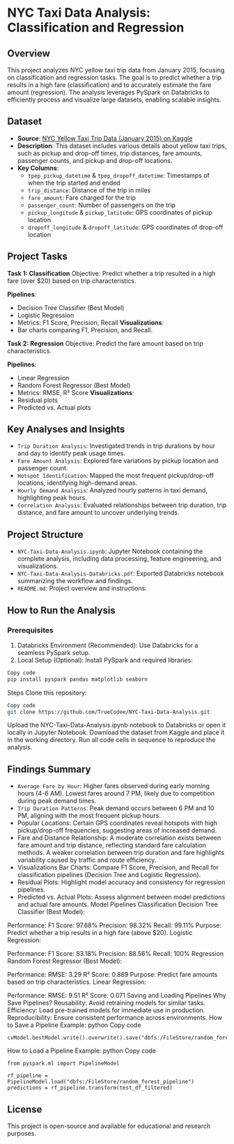 # NYC Taxi Data Analysis: Classification and Regression

## Overview
This project analyzes NYC yellow taxi trip data from January 2015, focusing on classification and regression tasks. The goal is to predict whether a trip results in a high fare (classification) and to accurately estimate the fare amount (regression). The analysis leverages PySpark on Databricks to efficiently process and visualize large datasets, enabling scalable insights.

## Dataset
- **Source**: [NYC Yellow Taxi Trip Data (January 2015) on Kaggle](https://www.kaggle.com/datasets/elemento/nyc-yellow-taxi-trip-data)
- **Description**: This dataset includes various details about yellow taxi trips, such as pickup and drop-off times, trip distances, fare amounts, passenger counts, and pickup and drop-off locations.
- **Key Columns**:
  - `tpep_pickup_datetime` & `tpep_dropoff_datetime`: Timestamps of when the trip started and ended
  - `trip_distance`: Distance of the trip in miles
  - `fare_amount`: Fare charged for the trip
  - `passenger_count`: Number of passengers on the trip
  - `pickup_longitude` & `pickup_latitude`: GPS coordinates of pickup location
  - `dropoff_longitude` & `dropoff_latitude`: GPS coordinates of drop-off location
    
## Project Tasks
**Task 1: Classification**
Objective: Predict whether a trip resulted in a high fare (over $20) based on trip characteristics.

**Pipelines**:
- Decision Tree Classifier (Best Model)
- Logistic Regression
- Metrics: F1 Score, Precision, Recall
**Visualizations**:
- Bar charts comparing F1, Precision, and Recall.

**Task 2: Regression**
Objective: Predict the fare amount based on trip characteristics.

**Pipelines**:
- Linear Regression
- Random Forest Regressor (Best Model)
- Metrics: RMSE, R² Score
**Visualizations**:
- Residual plots
- Predicted vs. Actual plots

## Key Analyses and Insights
- `Trip Duration Analysis`:
Investigated trends in trip durations by hour and day to identify peak usage times.
- `Fare Amount Analysis`:
Explored fare variations by pickup location and passenger count.
- `Hotspot Identification`:
Mapped the most frequent pickup/drop-off locations, identifying high-demand areas.
- `Hourly Demand Analysis`:
Analyzed hourly patterns in taxi demand, highlighting peak hours.
- `Correlation Analysis`:
Evaluated relationships between trip duration, trip distance, and fare amount to uncover underlying trends.

## Project Structure
- `NYC-Taxi-Data-Analysis.ipynb`:
Jupyter Notebook containing the complete analysis, including data processing, feature engineering, and visualizations.
- `NYC-Taxi-Data-Analysis-Databricks.pdf`:
Exported Databricks notebook summarizing the workflow and findings.
- `README.md`:
Project overview and instructions.

## How to Run the Analysis
### Prerequisites
1. Databricks Environment (Recommended):
Use Databricks for a seamless PySpark setup.
2. Local Setup (Optional):
Install PySpark and required libraries:

```bash
Copy code
pip install pyspark pandas matplotlib seaborn
```
Steps
Clone this repository:
``` bash
Copy code
git clone https://github.com/TrueCodee/NYC-Taxi-Data-Analysis.git
```
Upload the NYC-Taxi-Data-Analysis.ipynb notebook to Databricks or open it locally in Jupyter Notebook.
Download the dataset from Kaggle and place it in the working directory.
Run all code cells in sequence to reproduce the analysis.

## Findings Summary
- `Average Fare by Hour`:
Higher fares observed during early morning hours (4-6 AM).
Lowest fares around 7 PM, likely due to competition during peak demand times.
- `Trip Duration Patterns`:
Peak demand occurs between 6 PM and 10 PM, aligning with the most frequent pickup hours.
- Popular Locations:
Certain GPS coordinates reveal hotspots with high pickup/drop-off frequencies, suggesting areas of increased demand.
- Fare and Distance Relationship:
A moderate correlation exists between fare amount and trip distance, reflecting standard fare calculation methods.
A weaker correlation between trip duration and fare highlights variability caused by traffic and route efficiency.
- Visualizations
Bar Charts:
Compare F1 Score, Precision, and Recall for classification pipelines (Decision Tree and Logistic Regression).
- Residual Plots:
Highlight model accuracy and consistency for regression pipelines.
- Predicted vs. Actual Plots:
Assess alignment between model predictions and actual fare amounts.
Model Pipelines
Classification
Decision Tree Classifier (Best Model):

Performance:
F1 Score: 97.68%
Precision: 98.32%
Recall: 99.11%
Purpose: Predict whether a trip results in a high fare (above $20).
Logistic Regression:

Performance:
F1 Score: 83.18%
Precision: 88.56%
Recall: 100%
Regression
Random Forest Regressor (Best Model):

Performance:
RMSE: 3.29
R² Score: 0.889
Purpose: Predict fare amounts based on trip characteristics.
Linear Regression:

Performance:
RMSE: 9.51
R² Score: 0.071
Saving and Loading Pipelines
Why Save Pipelines?
Reusability: Avoid retraining models for similar tasks.
Efficiency: Load pre-trained models for immediate use in production.
Reproducibility: Ensure consistent performance across environments.
How to Save a Pipeline
Example:
python
Copy code
```
cvModel.bestModel.write().overwrite().save("dbfs:/FileStore/random_forest_pipeline")
```
How to Load a Pipeline
Example:
python
Copy code
```
from pyspark.ml import PipelineModel

rf_pipeline = PipelineModel.load("dbfs:/FileStore/random_forest_pipeline")
predictions = rf_pipeline.transform(test_df_filtered)
```
## License
This project is open-source and available for educational and research purposes.
